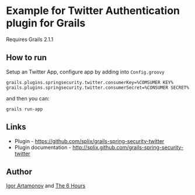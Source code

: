 Example for Twitter Authentication plugin for Grails
====================================================

Requires Grails 2.1.1

How to run
----------

Setup an Twitter App, configure app by adding into `Config.groovy`

```
grails.plugins.springsecurity.twitter.consumerKey=%COMSUMER KEY%
grails.plugins.springsecurity.twitter.consumerSecret=%CONSUMER SECRET%
```

and then you can:

```
grails run-app
```

Links
-----

  * Plugin - https://github.com/splix/grails-spring-security-twitter
  * Plugin documentation - http://splix.github.com/grails-spring-security-twitter

Author
------

[Igor Artamonov](http://igorartamonov.com) and [The 6 Hours](http://the6hours.com)